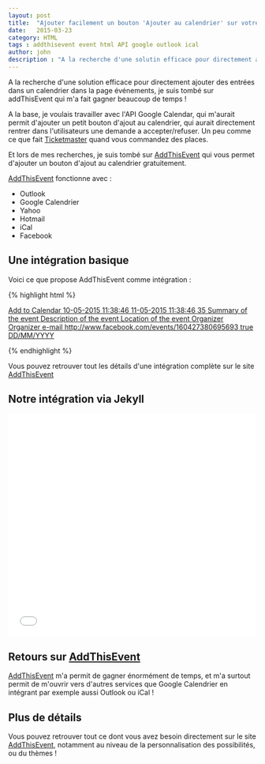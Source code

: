 ```yaml
---
layout: post
title:  "Ajouter facilement un bouton 'Ajouter au calendrier' sur votre site"
date:   2015-03-23
category: HTML
tags : addthisevent event html API google outlook ical
author: john
description : "A la recherche d'une solutin efficace pour directement ajouter des entrées dans un calendrier dans la page événements, je suis tombé sur addThisEvent qui m'a fait gagner beaucoup de temps !"
---
```


A la recherche d'une solution efficace pour directement ajouter des entrées dans un calendrier dans la page événements, je suis tombé sur addThisEvent qui m'a fait gagner beaucoup de temps !

A la base, je voulais travailler avec l'API Google Calendar, qui m'aurait permit d'ajouter un petit bouton d'ajout au calendrier, qui aurait directement rentrer dans l'utilisateurs une demande a accepter/refuser. Un peu comme ce que fait [Ticketmaster](http://www.ticketmaster.fr/) quand vous commandez des places.

Et lors de mes recherches, je suis tombé sur [AddThisEvent](https://addthisevent.com/) qui vous permet d'ajouter un bouton d'ajout au calendrier gratuitement.

[AddThisEvent](https://addthisevent.com/) fonctionne avec :
- Outlook
- Google Calendrier
- Yahoo
- Hotmail
- iCal
- Facebook

## Une intégration basique

Voici ce que propose AddThisEvent comme intégration :

{% highlight html %}

<!-- AddThisEvent -->
<script type="text/javascript" src="https://addthisevent.com/libs/1.5.8/ate.min.js"></script>

<a href="http://example.com/link-to-your-event" title="Add to Calendar" class="addthisevent">
    Add to Calendar
    <span class="_start">10-05-2015 11:38:46</span>
    <span class="_end">11-05-2015 11:38:46</span>
    <span class="_zonecode">35</span>
    <span class="_summary">Summary of the event</span>
    <span class="_description">Description of the event</span>
    <span class="_location">Location of the event</span>
    <span class="_organizer">Organizer</span>
    <span class="_organizer_email">Organizer e-mail</span>
    <span class="_facebook_event">http://www.facebook.com/events/160427380695693</span>
    <span class="_all_day_event">true</span>
    <span class="_date_format">DD/MM/YYYY</span>
</a>

{% endhighlight %}

Vous pouvez retrouver tout les détails d'une intégration complète sur le site [AddThisEvent](https://addthisevent.com/)

## Notre intégration via Jekyll

<iframe width="100%" height="450" src="//jsfiddle.net/JohnathanSUP/dvzvr0cy/embedded/html" allowfullscreen="allowfullscreen" frameborder="0"></iframe>

## Retours sur [AddThisEvent](https://addthisevent.com/)

[AddThisEvent](https://addthisevent.com/) m'a permit de gagner énormément de temps, et m'a surtout permit de m'ouvrir vers d'autres services que Google Calendrier en intégrant par exemple aussi Outlook ou iCal !

## Plus de détails

Vous pouvez retrouver tout ce dont vous avez besoin directement sur le site [AddThisEvent](https://addthisevent.com/), notamment au niveau de la personnalisation des possibilités, ou du thèmes !